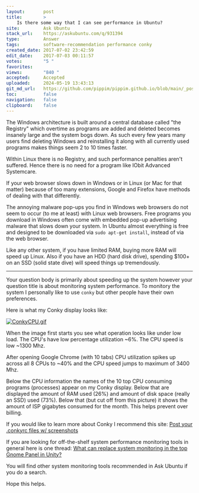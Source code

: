 ```yaml
---
layout:       post
title:        >
    Is there some way that I can see performance in Ubuntu?
site:         Ask Ubuntu
stack_url:    https://askubuntu.com/q/931394
type:         Answer
tags:         software-recommendation performance conky
created_date: 2017-07-02 23:42:59
edit_date:    2017-07-03 00:11:57
votes:        "5 "
favorites:    
views:        "840 "
accepted:     Accepted
uploaded:     2024-05-19 13:43:13
git_md_url:   https://github.com/pippim/pippim.github.io/blob/main/_posts/2017/2017-07-02-Is-there-some-way-that-I-can-see-performance-in-Ubuntu_.md
toc:          false
navigation:   false
clipboard:    false
---
```


The Windows architecture is built around a central database called "the Registry" which overtime as programs are added and deleted becomes insanely large and the system bogs down. As such every few years many users find deleting Windows and reinstalling it along with all currently used programs makes things seem 2 to 10 times faster.

Within Linux there is no Registry, and such performance penalties aren't suffered. Hence there is no need for a program like IObit Advanced Systemcare.

If your web browser slows down in Windows or in Linux (or Mac for that matter) because of too many extensions, Google and Firefox have methods of dealing with that differently.

The annoying malware pop-ups you find in Windows web browsers do not seem to occur (to me at least) with Linux web browsers. Free programs you download in Windows often come with embedded pop-up advertising malware that slows down your system. In Ubuntu almost everything is free and  designed to be downloaded via `sudo apt-get install`, instead of via the web browser.

Like any other system, if you have limited RAM, buying more RAM will speed up Linux. Also if you have an HDD (hard disk drive), spending $100+ on an SSD (solid state dive) will speed things up tremendously.


----------

Your question body is primarily about speeding up the system however your question title is about monitoring system performance. To monitory the system I personally like to use `conky` but other people have their own preferences. 

Here is what my Conky display looks like:

[![ConkyCPU.gif][1]][1]

When the image first starts you see what operation looks like under low load. The CPU's have low percentage utilization ~6%. The CPU speed is low ~1300 Mhz.

After opening Google Chrome (with 10 tabs) CPU utilization spikes up across all 8 CPUs to ~40% and the CPU speed jumps to maximum of 3400 Mhz. 

Below the CPU information the names of the 10 top CPU consuming programs (processes) appear on my Conky display. Below that are displayed the amount of RAM used (26%) and amount of disk space (really an SSD) used (73%). Below that (but cut off from this picture) it shows the amount of ISP gigabytes consumed for the month. This helps prevent over billing.

If you would like to learn more about Conky I recommend this site: [Post your .conkyrc files w/ screenshots][2]

If you are looking for off-the-shelf system performance monitoring tools in general here is one thread: [What can replace system monitoring in the top Gnome Panel in Unity?][3]

You will find other system monitoring tools recommended in Ask Ubuntu if you do a search.

Hope this helps.


  [1]: https://i.stack.imgur.com/COa1i.gif
  [2]: https://ubuntuforums.org/showthread.php?t=281865
  [3]: https://askubuntu.com/questions/29757/what-can-replace-system-monitoring-in-the-top-gnome-panel-in-unity/35733#35733
